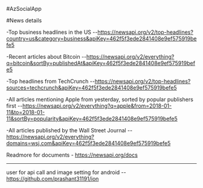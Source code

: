 #AzSocialApp

#News details

-Top business headlines in the US
--https://newsapi.org/v2/top-headlines?country=us&category=business&apiKey=462f5f3ede2841408e9ef575919befe5

-Recent articles about Bitcoin
--https://newsapi.org/v2/everything?q=bitcoin&sortBy=publishedAt&apiKey=462f5f3ede2841408e9ef575919befe5

-Top headlines from TechCrunch
--https://newsapi.org/v2/top-headlines?sources=techcrunch&apiKey=462f5f3ede2841408e9ef575919befe5

-All articles mentioning Apple from yesterday, sorted by popular publishers first
--https://newsapi.org/v2/everything?q=apple&from=2018-01-11&to=2018-01-11&sortBy=popularity&apiKey=462f5f3ede2841408e9ef575919befe5

-All articles published by the Wall Street Journal
--https://newsapi.org/v2/everything?domains=wsj.com&apiKey=462f5f3ede2841408e9ef575919befe5

Readmore for documents - https://newsapi.org/docs

-----

user for api call and image setting for android
--https://github.com/prashant31191/ion

